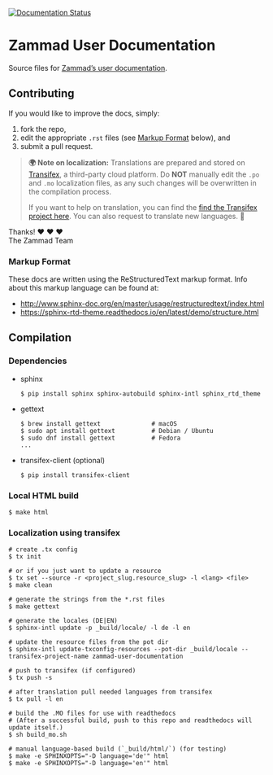 [![Documentation Status][badge]][docs]

# Zammad User Documentation

Source files for [Zammad’s user documentation][docs].

## Contributing

If you would like to improve the docs, simply:

1. fork the repo,
2. edit the appropriate `.rst` files (see [Markup Format](#markup-format) below), and
3. submit a pull request.

> **🌍 Note on localization:** Translations are prepared and stored on
> [Transifex][tfx], a third-party cloud platform. Do **NOT** manually edit the
> `.po` and `.mo` localization files, as any such changes will be overwritten
> in the compilation process.
> 
> If you want to help on translation, you can find the [find the Transifex project here][tfxtranslate]. 
> You can also request to translate new languages. 💪

Thanks! ❤ ❤ ❤  
The Zammad Team

### Markup Format

These docs are written using the ReStructuredText markup format. Info about
this markup language can be found at:

- <http://www.sphinx-doc.org/en/master/usage/restructuredtext/index.html>
- <https://sphinx-rtd-theme.readthedocs.io/en/latest/demo/structure.html>

## Compilation

### Dependencies

* sphinx

  ```
  $ pip install sphinx sphinx-autobuild sphinx-intl sphinx_rtd_theme
  ```

* gettext

  ```
  $ brew install gettext              # macOS
  $ sudo apt install gettext          # Debian / Ubuntu
  $ sudo dnf install gettext          # Fedora
  ...
  ```

* transifex-client (optional)

  ```
  $ pip install transifex-client
  ```

### Local HTML build

```
$ make html
```

### Localization using transifex

```
# create .tx config
$ tx init

# or if you just want to update a resource
$ tx set --source -r <project_slug.resource_slug> -l <lang> <file>
$ make clean

# generate the strings from the *.rst files
$ make gettext

# generate the locales (DE|EN)
$ sphinx-intl update -p _build/locale/ -l de -l en

# update the resource files from the pot dir
$ sphinx-intl update-txconfig-resources --pot-dir _build/locale --transifex-project-name zammad-user-documentation

# push to transifex (if configured)
$ tx push -s

# after translation pull needed languages from transifex
$ tx pull -l en

# build the .MO files for use with readthedocs
# (After a successful build, push to this repo and readthedocs will update itself.)
$ sh build_mo.sh

# manual language-based build (`_build/html/`) (for testing)
$ make -e SPHINXOPTS="-D language='de'" html
$ make -e SPHINXOPTS="-D language='en'" html
```

[badge]: https://readthedocs.org/projects/zammad-user-documentation/badge/?version=latest
[docs]: https://zammad-user-documentation.readthedocs.io/en/latest/
[tfx]: https://www.transifex.com/
[tfxtranslate]: https://www.transifex.com/zammad/zammad-user-documentation/
